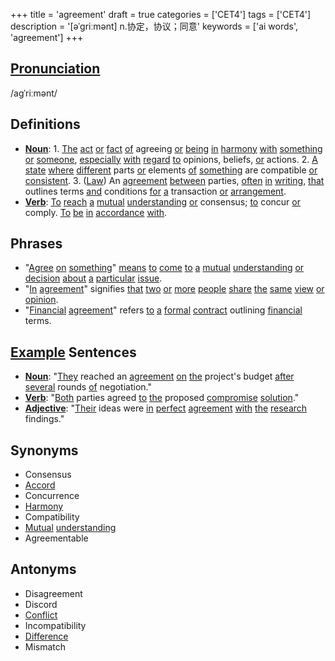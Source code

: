 +++
title = 'agreement'
draft = true
categories = ['CET4']
tags = ['CET4']
description = '[əˈgriːmənt] n.协定，协议；同意'
keywords = ['ai words', 'agreement']
+++

## [Pronunciation](/post/pronunciation/)
/agˈriːmənt/

## Definitions
- **[Noun](/post/noun/)**: 1. [The](/post/the/) [act](/post/act/) [or](/post/or/) [fact](/post/fact/) [of](/post/of/) agreeing [or](/post/or/) [being](/post/being/) [in](/post/in/) [harmony](/post/harmony/) [with](/post/with/) [something](/post/something/) [or](/post/or/) [someone](/post/someone/), [especially](/post/especially/) [with](/post/with/) [regard](/post/regard/) [to](/post/to/) opinions, beliefs, [or](/post/or/) actions. 2. [A](/post/a/) [state](/post/state/) [where](/post/where/) [different](/post/different/) parts [or](/post/or/) elements [of](/post/of/) [something](/post/something/) are compatible [or](/post/or/) [consistent](/post/consistent/). 3. ([Law](/post/law/)) An [agreement](/post/agreement/) [between](/post/between/) parties, [often](/post/often/) [in](/post/in/) [writing](/post/writing/), [that](/post/that/) outlines terms [and](/post/and/) conditions [for](/post/for/) [a](/post/a/) transaction [or](/post/or/) [arrangement](/post/arrangement/).
- **[Verb](/post/verb/)**: [To](/post/to/) [reach](/post/reach/) [a](/post/a/) [mutual](/post/mutual/) [understanding](/post/understanding/) [or](/post/or/) consensus; [to](/post/to/) concur [or](/post/or/) comply. [To](/post/to/) [be](/post/be/) [in](/post/in/) [accordance](/post/accordance/) [with](/post/with/).

## Phrases
- "[Agree](/post/agree/) [on](/post/on/) [something](/post/something/)" [means](/post/means/) [to](/post/to/) [come](/post/come/) [to](/post/to/) [a](/post/a/) [mutual](/post/mutual/) [understanding](/post/understanding/) [or](/post/or/) [decision](/post/decision/) [about](/post/about/) [a](/post/a/) [particular](/post/particular/) [issue](/post/issue/).
- "[In](/post/in/) [agreement](/post/agreement/)" signifies [that](/post/that/) [two](/post/two/) [or](/post/or/) [more](/post/more/) [people](/post/people/) [share](/post/share/) [the](/post/the/) [same](/post/same/) [view](/post/view/) [or](/post/or/) [opinion](/post/opinion/).
- "[Financial](/post/financial/) [agreement](/post/agreement/)" refers [to](/post/to/) [a](/post/a/) [formal](/post/formal/) [contract](/post/contract/) outlining [financial](/post/financial/) terms.

## [Example](/post/example/) Sentences
- **[Noun](/post/noun/)**: "[They](/post/they/) reached an [agreement](/post/agreement/) [on](/post/on/) [the](/post/the/) project's budget [after](/post/after/) [several](/post/several/) rounds [of](/post/of/) negotiation."
- **[Verb](/post/verb/)**: "[Both](/post/both/) parties agreed [to](/post/to/) [the](/post/the/) proposed [compromise](/post/compromise/) [solution](/post/solution/)."
- **[Adjective](/post/adjective/)**: "[Their](/post/their/) ideas were [in](/post/in/) [perfect](/post/perfect/) [agreement](/post/agreement/) [with](/post/with/) [the](/post/the/) [research](/post/research/) findings."

## Synonyms
- Consensus
- [Accord](/post/accord/)
- Concurrence
- [Harmony](/post/harmony/)
- Compatibility
- [Mutual](/post/mutual/) [understanding](/post/understanding/)
- Agreementable

## Antonyms
- Disagreement
- Discord
- [Conflict](/post/conflict/)
- Incompatibility
- [Difference](/post/difference/)
- Mismatch
